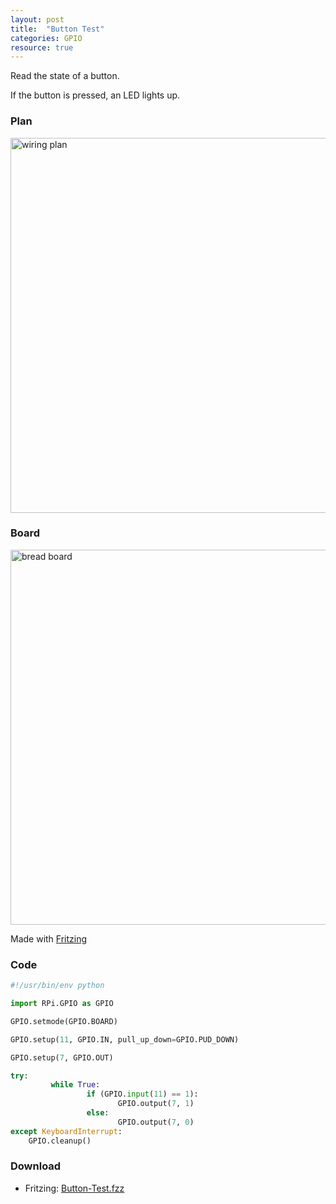 ```yaml
---
layout: post
title:  "Button Test"
categories: GPIO
resource: true
---
```


Read the state of a button.

If the button is pressed, an LED lights up.

### Plan

<div class="schaltplan">
	<img src="/images/fritzing/Button-Test_Schaltplan.svg" width="800" height="600" alt="wiring plan" /><br />
</div>

### Board

<img src="/images/fritzing/Button-Test_Steckplatine.svg" width="800" height="600" alt="bread board" /><br />

<p class="advert">Made with <a href="http://fritzing.org">Fritzing</a></p>

### Code

```python
#!/usr/bin/env python

import RPi.GPIO as GPIO

GPIO.setmode(GPIO.BOARD)

GPIO.setup(11, GPIO.IN, pull_up_down=GPIO.PUD_DOWN)

GPIO.setup(7, GPIO.OUT)

try:
         while True:
                 if (GPIO.input(11) == 1):
                        GPIO.output(7, 1)
                 else:
                        GPIO.output(7, 0)
except KeyboardInterrupt:
    GPIO.cleanup()
```

### Download

* Fritzing: [Button-Test.fzz](/images/fritzing/Button-Test.fzz)
